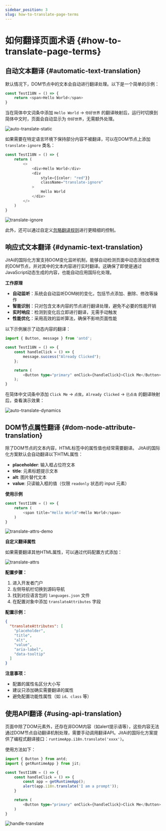 ```yaml
---
sidebar_position: 3
slug: how-to-translate-page-terms
---
```


# 如何翻译页面术语 {#how-to-translate-page-terms}

## 自动文本翻译 {#automatic-text-translation}

默认情况下，DOM节点中的文本会自动进行翻译处理。以下是一个简单的示例：

```typescript
const TestI18N = () => {
    return <span>Hello World</span>
}
```

当在简体中文词条中添加 `Hello World` → `你好世界` 的翻译映射后，运行时切换到简体中文时，页面会自动显示为 `你好世界`，无需额外处理。

![auto-translate-static](./img/auto-translate-static.gif)

如果需要在特定语言环境下保持部分内容不被翻译，可以在DOM节点上添加 `translate-ignore` 类名：

```typescript
const TestI18N = () => {
    return (
        <>
            <div>Hello World</div>
            <div
                style={{color: "red"}}
                className="translate-ignore"
            >
                Hello World
            </div>
        </>
    )
}
```

![translate-ignore](./img/translate-ignore.gif)

此外，还可以通过自定义[忽略翻译规则](./translate-ignore-rules)进行更精细的控制。

## 响应式文本翻译 {#dynamic-text-translation}

JitAi的国际化方案支持DOM变化监听机制，能够自动检测页面中动态添加或修改的DOM节点，并对其中的文本内容进行实时翻译。这确保了即使是通过JavaScript动态生成的内容，也能自动应用国际化处理。

**工作原理**
- **自动监听**：系统会自动监听DOM树的变化，包括节点添加、删除、修改等操作
- **智能识别**：只对包含文本内容的节点进行翻译处理，避免不必要的性能开销
- **实时响应**：检测到变化后立即进行翻译，无需手动触发
- **性能优化**：采用高效的监听算法，确保不影响页面性能

以下示例展示了动态内容的翻译：

```typescript
import { Button, message } from 'antd';

const TestI18N = () => {
    const handleClick = () => {
        message.success("Already Clicked");
    };

    return (
        <Button type="primary" onClick={handleClick}>Click Me</Button>
    );
}
```

在简体中文词条中添加 `Click Me` → `点我`，`Already Clicked` → `已点击` 的翻译映射后，查看演示效果：

![auto-translate-dynamics](./img/auto-translate-dynamics.gif)

## DOM节点属性翻译 {#dom-node-attribute-translation}

除了DOM节点的文本内容，HTML标签中的属性值也经常需要翻译。
JitAi的国际化方案默认会自动翻译以下HTML属性：

- **placeholder**: 输入框占位符文本
- **title**: 元素标题提示文本
- **alt**: 图片替代文本
- **value**: 只读输入框的值（仅限 `readonly` 状态的 input 元素）

**使用示例**

```typescript
const TestI18N = () => {
    return (
        <span title="Hello World">Hello World</span>
    )
}
```
![translate-attrs-demo](./img/translate-attrs.gif)

**自定义翻译属性**

如果需要翻译其他HTML属性，可以通过代码配置方式添加：

![translate-attrs](./img/translate-attrs.png)

**配置步骤：**

1. 进入开发者门户
2. 左侧导航栏切换到源码导航
3. 找到对应语言包的 `languages.json` 文件
4. 在配置对象中添加 `translateAttributes` 字段

**配置示例：**
```json
{
  "translateAttributes": [
    "placeholder",
    "title", 
    "alt",
    "value",
    "aria-label",
    "data-tooltip"
  ]
}
```
**注意事项：**
- 配置的属性名区分大小写
- 建议只添加确实需要翻译的属性
- 避免配置功能性属性（如 `id`、`class` 等）


## 使用API翻译 {#using-api-translation}

页面中除了DOM元素外，还存在非DOM内容（如alert提示语等），这些内容无法通过DOM节点自动翻译机制处理，需要手动调用翻译API。JitAi的国际化方案提供了编程式翻译接口：`runtimeApp.i18n.translate('xxxx')`。

使用方法如下：

```typescript
import { Button } from antd;
import { getRuntimeApp } from jit;

const TestI18N = () => {
    const handleClick = () => {
        const app = getRuntimeApp();
        alert(app.i18n.translate('I am a prompt'));
    }

    return (
        <Button type="primary" onClick={handleClick}>Click Me</Button>
    )
}
```

![handle-translate](./img/handle-translate.gif)
